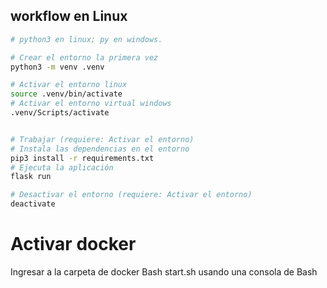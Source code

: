 ## workflow en Linux
```bash
# python3 en linux; py en windows.

# Crear el entorno la primera vez
python3 -m venv .venv

# Activar el entorno linux
source .venv/bin/activate
# Activar el entorno virtual windows
.venv/Scripts/activate


# Trabajar (requiere: Activar el entorno)
# Instala las dependencias en el entorno
pip3 install -r requirements.txt
# Ejecuta la aplicación
flask run

# Desactivar el entorno (requiere: Activar el entorno)
deactivate
```

# Activar docker
Ingresar a la carpeta de docker
Bash start.sh usando una consola de Bash 